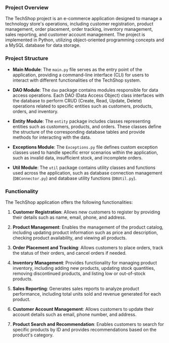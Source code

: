 ### Project Overview

The TechShop project is an e-commerce application designed to manage a technology store's operations, including customer registration, product management, order placement, order tracking, inventory management, sales reporting, and customer account management. The project is implemented in Python, utilizing object-oriented programming concepts and a MySQL database for data storage.

### Project Structure

- **Main Module**: The `main.py` file serves as the entry point of the application, providing a command-line interface (CLI) for users to interact with different functionalities of the TechShop system.
  
- **DAO Module**: The `dao` package contains modules responsible for data access operations. Each DAO (Data Access Object) class interfaces with the database to perform CRUD (Create, Read, Update, Delete) operations related to specific entities such as customers, products, orders, and inventory.

- **Entity Module**: The `entity` package includes classes representing entities such as customers, products, and orders. These classes define the structure of the corresponding database tables and provide methods for interacting with the data.

- **Exceptions Module**: The `Exceptions.py` file defines custom exception classes used to handle specific error scenarios within the application, such as invalid data, insufficient stock, and incomplete orders.

- **Util Module**: The `util` package contains utility classes and functions used across the application, such as database connection management (`DBConnector.py`) and database utility functions (`DBUtil.py`).

### Functionality

The TechShop application offers the following functionalities:

1. **Customer Registration**: Allows new customers to register by providing their details such as name, email, phone, and address.
   
2. **Product Management**: Enables the management of the product catalog, including updating product information such as price and description, checking product availability, and viewing all products.

3. **Order Placement and Tracking**: Allows customers to place orders, track the status of their orders, and cancel orders if needed.

4. **Inventory Management**: Provides functionality for managing product inventory, including adding new products, updating stock quantities, removing discontinued products, and listing low or out-of-stock products.

5. **Sales Reporting**: Generates sales reports to analyze product performance, including total units sold and revenue generated for each product.

6. **Customer Account Management**: Allows customers to update their account details such as email, phone number, and address.

7. **Product Search and Recommendation**: Enables customers to search for specific products by ID and provides recommendations based on the product's category.
